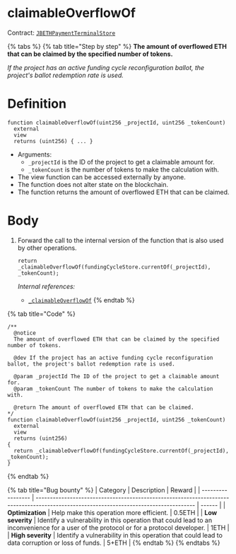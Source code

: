 # claimableOverflowOf

Contract: [`JBETHPaymentTerminalStore`](../)​‌

{% tabs %}
{% tab title="Step by step" %}
**The amount of overflowed ETH that can be claimed by the specified number of tokens.**

_If the project has an active funding cycle reconfiguration ballot, the project's ballot redemption rate is used._

# Definition

```solidity
function claimableOverflowOf(uint256 _projectId, uint256 _tokenCount)
  external
  view
  returns (uint256) { ... }
```

* Arguments:
  * `_projectId` is the ID of the project to get a claimable amount for.
  * `_tokenCount` is the number of tokens to make the calculation with.
* The view function can be accessed externally by anyone.
* The function does not alter state on the blockchain.
* The function returns the amount of overflowed ETH that can be claimed.

# Body

1.  Forward the call to the internal version of the function that is also used by other operations.

    ```solidity
    return _claimableOverflowOf(fundingCycleStore.currentOf(_projectId), _tokenCount);
    ```

    _Internal references:_

    * [`_claimableOverflowOf`](../read/_claimableoverflowof.md)
{% endtab %}

{% tab title="Code" %}
```solidity
/**
  @notice
  The amount of overflowed ETH that can be claimed by the specified number of tokens.

  @dev If the project has an active funding cycle reconfiguration ballot, the project's ballot redemption rate is used.

  @param _projectId The ID of the project to get a claimable amount for.
  @param _tokenCount The number of tokens to make the calculation with. 

  @return The amount of overflowed ETH that can be claimed.
*/
function claimableOverflowOf(uint256 _projectId, uint256 _tokenCount)
  external
  view
  returns (uint256)
{
  return _claimableOverflowOf(fundingCycleStore.currentOf(_projectId), _tokenCount);
}
```
{% endtab %}

{% tab title="Bug bounty" %}
| Category          | Description                                                                                                                            | Reward |
| ----------------- | -------------------------------------------------------------------------------------------------------------------------------------- | ------ |
| **Optimization**  | Help make this operation more efficient.                                                                                               | 0.5ETH |
| **Low severity**  | Identify a vulnerability in this operation that could lead to an inconvenience for a user of the protocol or for a protocol developer. | 1ETH   |
| **High severity** | Identify a vulnerability in this operation that could lead to data corruption or loss of funds.                                        | 5+ETH  |
{% endtab %}
{% endtabs %}
